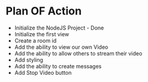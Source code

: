 # Plan OF Action

- Initialize the NodeJS Project - Done 
- Initialize the first view
- Create a room id
- Add the ability to view our own Video
- Add the ability to allow others to stream their video
- Add styling
- Add the ability to create messages
- Add Stop Video button